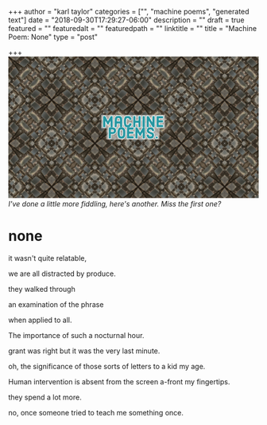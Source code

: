 +++
author = "karl taylor"
categories = ["", "machine poems", "generated text"]
date = "2018-09-30T17:29:27-06:00"
description = ""
draft = true
featured = ""
featuredalt = ""
featuredpath = ""
linktitle = ""
title = "Machine Poem: None"
type = "post"

+++
![](content/assets/karl-taylor_machine-poems.jpg)_I've done a little more fiddling, here's another. Miss the first one?_ 

# none

it wasn't quite relatable,

we are all distracted by produce.

they walked through 

an examination of the phrase 

when applied to all.

The importance of such a nocturnal hour.

grant was right but it was the very last minute.

oh, the significance of those sorts of letters to a kid my age.

Human intervention is absent from the screen a-front my fingertips.

they spend a lot more.

no, once someone tried to teach me something once.